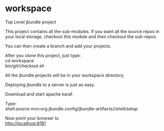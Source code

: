 workspace
=========

Top Level jbundle project

This project contains all the sub-modules. If you want all the source repos
in your local storage, checkout this module and then checkout the sub-repos.

You can then create a branch and add your projects.
 
After you clone this project, just type:<br/>
cd workspace<br/>
bin/git/checkout.sh

All the jbundle projects will be in your workspace directory.

Deploying jbundle to a server is just as easy.

Download and start apache karaf.

Type:<br/>
shell:source mvn:org.jbundle.config/jbundle-artifacts//shell/setup

Now point your browser to<br/>
<a href="http://localhost:8181">http://localhost:8181</a><br/>

